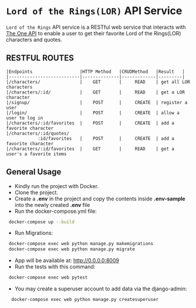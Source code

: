 # `Lord of the Rings(LOR)` API Service

`Lord of the Rings` API service is a RESTful web service that interacts with [The One API](https://the-one-api.dev/) 
to enable a user to get their favorite Lord of the Rings(LOR) characters and quotes.

## RESTFUL ROUTES

```text
|Endpoints                  |HTTP Method   |CRUDMethod   |Result   |
|---------------------------|--------------|-------------|---------|
|/characters/               |    GET       |     READ    | get all LOR characters
|/characters/:id/           |    GET       |     READ    | get a LOR character
|/signup/                   |    POST      |     CREATE  | register a user
|/login/                    |    POST      |     CREATE  | allow a user to log in
|/characters/:id/favorites  |    POST      |     CREATE  | add a favorite character
|/characters/:id/quotes/
            :id/favorites   |    POST      |     CREATE  | add a favorite character
|/characters/:id/favorites  |    GET       |     READ    | get a user's a favorite items

```

## General Usage

* Kindly run the project with Docker. 
* Clone the project.
* Create a **.env** in the project and copy the contents inside **.env-sample** into the newly
created **.env** file
* Run the docker-compose.yml file:
```bash
 docker-compose up --build
```
* Run Migrations:
```bash
 docker-compose exec web python manage.py makemigrations
 docker-compose exec web python manage.py migrate
```
* App will be available at: http://0.0.0.0:8009
* Run the tests with this command:
```bash
 docker-compose exec web pytest
```
* You may create a superuser account to add data via the django-admin:
```bash
  docker-compose exec web python manage.py createsuperuser
```
